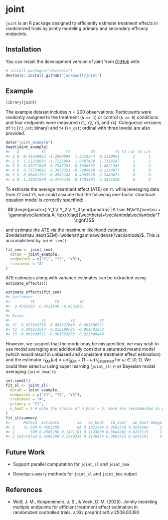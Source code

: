 
<!-- README.md is generated from README.Rmd. Please edit that file -->

# joint

<!-- badges: start -->

<!-- badges: end -->

`joint` is an R package designed to efficiently estimate treatment
effects in randomized trials by jointly modeling primary and secondary
efficacy endpoints.

## Installation

You can install the development version of joint from
[GitHub](https://github.com/) with:

``` r
# install.packages("devtools")
devtools::install_github("jackmwolf/joint")
```

## Example

``` r
library(joint)
```

The example dataset includes $`n = 200`$ observations. Participants were
randomly assigned to the treatment (`A == 1`) or control (`A == 0`)
conditions and four endpoints were measured (`Y1`, `Y2`, `Y3`, and
`Y4`). Categorical versions of `Y3` (`Y3_cat`; binary) and `Y4`
(`Y4_cat`; ordinal with three levels) are also provided.

``` r
data("joint_example")
head(joint_example)
#>   A          Y1         Y2         Y3         Y4 Y3_cat Y4_cat
#> 1 0 -0.41669863 -1.2090084  1.2310544  0.3310951      1      1
#> 2 0  1.51359605 -1.7221864  1.8497439  1.7118287      1      2
#> 3 0  0.41971048  0.7547703 -0.3940902  1.4821349      0      2
#> 4 0  0.73734891  0.3873351 -0.7896880 -0.1314977      0      0
#> 5 0 -0.09441292 -0.4982108 -0.4985990 -2.2440471      0      0
#> 6 0 -1.23037670 -0.3774145 -0.1705403  2.3951030      0      2
```

To estimate the average treatment effect (ATE) on `Y1` while leveraging
data from `Y2` and `Y3`, we could assume that the following one-factor
structural equation model is correctly specified:

``` math
 \begin{pmatrix} Y_1 \\ Y_2 \\ Y_3 \end{pmatrix} |A \sim N\left\{\vec\nu + \gamma\vec\lambda A, \text{diag}(\vec\theta)+\vec\lambda\vec\lambda^T \right\}
```
and estimate the ATE via the maximum likelihood estimator,
$`\widehat\tau_\text{SEM}=\widehat\gamma\widehat{\vec\lambda}`$. This is
accomplished by `joint_sem()`:

``` r
fit_sem <- joint_sem(
  data0 = joint_example,
  endpoints = c("Y1", "Y2", "Y3"),
  treatment = "A"
)
```

ATE estimates along with variance estimates can be extracted using
`estimate_effects()`:

``` r
estimate_effects(fit_sem)
#> $estimate
#>         Y1         Y2         Y3 
#>  0.4505280  0.4511448 -0.4552091 
#> 
#> $vcov
#>              Y1           Y2           Y3
#> Y1  0.021643736  0.001822643 -0.001686521
#> Y2  0.001822643  0.022190595 -0.001502853
#> Y3 -0.001686521 -0.001502853  0.023348443
```

However, we suspect that the model may be misspecified, we may wish to
use model averaging and additionally consider a saturated means model
(which would result in unbiased and consistent treatment effect
estimation) and the estimator
$`\widehat\tau_\text{MA}(\omega)=\omega\widehat\tau_\text{SEM}+(1-\omega)\widehat\tau_\text{Saturated}`$
for $`\omega \in [0,1]`$. We could then select $`\omega`$ using super
learning (`joint_sl()`) or Bayesian model averaging (`joint_bma()`):

``` r
set.seed(1)
fit_sl <- joint_sl(
  data0 = joint_example,
  endpoints = c("Y1", "Y2", "Y3"),
  treatment = "A",
  primary = "Y1",
  n_boot = 5 # note the choice of n_boot = 5; more are recommended in practice
)
fit_sl$summary
#>      Method  Estimate        se   se_boot   lb_boot   ub_boot Omega
#> 1    SL-SEM 0.4505280        NA 0.1022004 0.3598210 0.5896298     1
#> 2       SEM 0.4505280 0.1471181 0.1143030 0.3649402 0.6265119     1
#> 3 Saturated 0.4299304 0.1549339 0.1176454 0.3063521 0.5845191     0
```

## Future Work

- Support parallel computation for `joint_sl` and `joint_bma`

- Develop `summary` methods for `joint_sl` and `joint_bma` output

## References

- Wolf, J. M., Koopmeiners, J. S., & Vock, D. M. (2025). Jointly
  modeling multiple endpoints for efficient treatment effect estimation
  in randomized controlled trials. arXiv preprint arXiv:2506.03393
